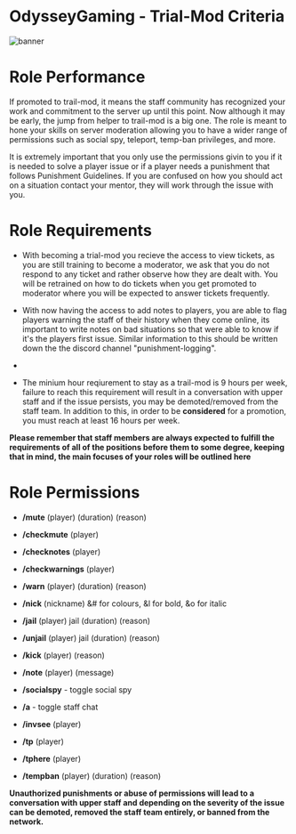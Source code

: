 # OdysseyGaming - Trial-Mod Criteria
![banner](https://media.discordapp.net/attachments/296281857232732161/923334494549835827/unknown.png)
# Role Performance

If promoted to trail-mod, it means the staff community has recognized your work and commitment to the server up until this point. Now although it may be early, the jump from helper to trail-mod is a big one. The role is meant to hone your skills on server moderation allowing you to have a wider range of permissions such as social spy, teleport, temp-ban privileges, and more. 

It is extremely important that you only use the permissions givin to you if it is needed to solve a player issue or if a player needs a punishment that follows Punishment Guidelines. If you are confused on how you should act on a situation contact your mentor, they will work through the issue with you. 

# Role Requirements 

- With becoming a trial-mod you recieve the access to view tickets, as you are still training to become a moderator, we ask that you do not respond to any ticket and rather observe how they are dealt with. You will be retrained on how to do tickets when you get promoted to moderator where you will be expected to answer tickets frequently. 

- With now having the access to add notes to players, you are able to flag players warning the staff of their history when they come online, its important to write notes on bad situations so that were able to know if it's the players first issue. Similar information to this should be written down the the discord channel "punishment-logging".

-   

- The minium hour reqiurement to stay as a trail-mod is 9 hours per week, failure to reach this requirement will result in a conversation with upper staff and if the issue persists, you may be demoted/removed from the staff team. In addition to this, in order to be **considered** for a promotion, you must reach at least 16 hours per week.

**Please remember that staff members are always expected to fulfill the requirements of all of the positions before them to some degree, keeping that in mind, the main focuses of your roles will be outlined here**

# Role Permissions

- **/mute** (player) (duration) (reason)

- **/checkmute** (player)

- **/checknotes** (player)

- **/checkwarnings** (player) 

- **/warn** (player) (duration) (reason)

- **/nick** (nickname) &# for colours, &l for bold, &o for italic

- **/jail** (player) jail (duration) (reason)

- **/unjail** (player) jail (duration) (reason)

- **/kick** (player) (reason)

- **/note** (player) (message)

- **/socialspy** - toggle social spy

- **/a** - toggle staff chat

- **/invsee** (player)

- **/tp** (player)

- **/tphere** (player)

- **/tempban** (player) (duration) (reason)


**Unauthorized punishments or abuse of permissions will lead to a conversation with upper staff and depending on the severity of the issue can be demoted, removed the staff team                                                                  entirely, or banned from the network.**
